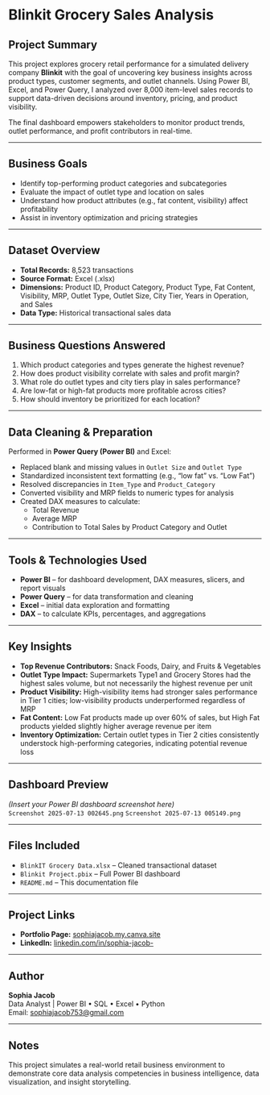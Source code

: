 # Blinkit Grocery Sales Analysis

## Project Summary

This project explores grocery retail performance for a simulated delivery company **Blinkit** with the goal of uncovering key business insights across product types, customer segments, and outlet channels. Using Power BI, Excel, and Power Query, I analyzed over 8,000 item-level sales records to support data-driven decisions around inventory, pricing, and product visibility.

The final dashboard empowers stakeholders to monitor product trends, outlet performance, and profit contributors in real-time.

---

## Business Goals

- Identify top-performing product categories and subcategories
- Evaluate the impact of outlet type and location on sales
- Understand how product attributes (e.g., fat content, visibility) affect profitability
- Assist in inventory optimization and pricing strategies

---

## Dataset Overview

- **Total Records:** 8,523 transactions  
- **Source Format:** Excel (.xlsx)  
- **Dimensions:** Product ID, Product Category, Product Type, Fat Content, Visibility, MRP, Outlet Type, Outlet Size, City Tier, Years in Operation, and Sales  
- **Data Type:** Historical transactional sales data

---

## Business Questions Answered

1. Which product categories and types generate the highest revenue?
2. How does product visibility correlate with sales and profit margin?
3. What role do outlet types and city tiers play in sales performance?
4. Are low-fat or high-fat products more profitable across cities?
5. How should inventory be prioritized for each location?

---

## Data Cleaning & Preparation

Performed in **Power Query (Power BI)** and Excel:
- Replaced blank and missing values in `Outlet Size` and `Outlet Type`
- Standardized inconsistent text formatting (e.g., “low fat” vs. “Low Fat”)
- Resolved discrepancies in `Item_Type` and `Product_Category`
- Converted visibility and MRP fields to numeric types for analysis
- Created DAX measures to calculate:
  - Total Revenue
  - Average MRP
  - Contribution to Total Sales by Product Category and Outlet

---

## Tools & Technologies Used

- **Power BI** – for dashboard development, DAX measures, slicers, and report visuals  
- **Power Query** – for data transformation and cleaning  
- **Excel** – initial data exploration and formatting  
- **DAX** – to calculate KPIs, percentages, and aggregations

---

## Key Insights

- **Top Revenue Contributors:** Snack Foods, Dairy, and Fruits & Vegetables  
- **Outlet Type Impact:** Supermarkets Type1 and Grocery Stores had the highest sales volume, but not necessarily the highest revenue per unit  
- **Product Visibility:** High-visibility items had stronger sales performance in Tier 1 cities; low-visibility products underperformed regardless of MRP  
- **Fat Content:** Low Fat products made up over 60% of sales, but High Fat products yielded slightly higher average revenue per item  
- **Inventory Optimization:** Certain outlet types in Tier 2 cities consistently understock high-performing categories, indicating potential revenue loss  

---

## Dashboard Preview

*(Insert your Power BI dashboard screenshot here)*  
`Screenshot 2025-07-13 002645.png`
`Screenshot 2025-07-13 005149.png`

---

## Files Included

- `BlinkIT Grocery Data.xlsx` – Cleaned transactional dataset  
- `Blinkit Project.pbix` – Full Power BI dashboard  
- `README.md` – This documentation file

---

## Project Links

- **Portfolio Page:** [sophiajacob.my.canva.site](https://sophiajacob.my.canva.site)  
- **LinkedIn:** [linkedin.com/in/sophia-jacob-](https://linkedin.com/in/sophia-jacob-)

---

## Author

**Sophia Jacob**  
Data Analyst | Power BI • SQL • Excel • Python  
Email: sophiajacob753@gmail.com  

---

## Notes

This project simulates a real-world retail business environment to demonstrate core data analysis competencies in business intelligence, data visualization, and insight storytelling.
